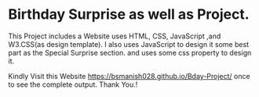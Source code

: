 # Birthday Surprise as well as Project.


This Project includes a Website uses HTML, CSS, JavaScript ,and W3.CSS(as design template).
I also uses JavaScript to design it some best part as the Special Surprise section.
and uses some css property to design it.

Kindly Visit this Website https://bsmanish028.github.io/Bday-Project/ once to see the complete output.
Thank You.!
